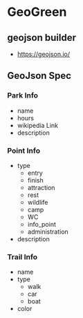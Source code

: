 # GeoGreen

## geojson builder

- <https://geojson.io/>

## GeoJson Spec

### Park Info

- name
- hours
- wikipedia Link
- description

### Point Info

- type
  - entry
  - finish
  - attraction
  - rest
  - wildlife
  - camp
  - WC
  - info_point
  - administration
- description

### Trail Info

- name
- type
  - walk
  - car
  - boat
- color

